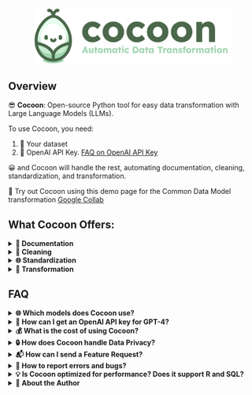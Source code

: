 <div align="center">
  <img src="./images/cocoon_logo.png" alt="Cocoon Logo" width="400"/>
</div>

## Overview
😎 **Cocoon**: Open-source Python tool for easy data transformation with Large Language Models (LLMs). 

To use Cocoon, you need:

1. 📁 Your dataset
2. 🔑 OpenAI API Key. [FAQ on OpenAI API Key](#openai-api-key)

😀 and Cocoon will handle the rest, automating documentation, cleaning, standardization, and transformation.
   
🚀 Try out Cocoon using this demo page for the Common Data Model transformation [Google Collab](https://github.com/Cocoon-Data-Transformation/cocoon/blob/main/demo/demo_ohdsi.ipynb)


## What Cocoon Offers:

<details>
<summary><strong>📄 Documentation</strong></summary>
<br>
😎 Semi-automatically documents data, identifies tables, and flags data errors. 

🤓 View the [Example Table Documentation](http://htmlpreview.github.io/?https://raw.githubusercontent.com/Cocoon-Data-Transformation/cocoon/main/files/patients.html?token=GHSAT0AAAAAACGPOG73B5C3TKBDNR633SHAZLNIQNQ) yourself!
   
   ![Documentation Screenshot](https://github.com/Cocoon-Data-Transformation/cocoon/blob/main/images/docu_screenshot.png)

</details>

<details>
  
<summary><strong>🧹 Cleaning</strong></summary>
<br>
😎 Corrects data errors detected during documentation 
   
   <kbd>![Cleaning Screenshot](https://github.com/Cocoon-Data-Transformation/cocoon/blob/main/images/cleaning_screenshot.png)</kbd>

🚧 Cleaning is under development. Currently only support remove abnormal values. More options will come soon.

</details>

<details>
  
<summary><strong>🌐 Standardization</strong></summary>
<br>
😎 Maps text to standardized vocabularies. 

🤓 View the [Example Standardization Report](http://htmlpreview.github.io/?https://raw.githubusercontent.com/Cocoon-Data-Transformation/cocoon/main/files/patients.html?token=GHSAT0AAAAAACGPOG73B5C3TKBDNR633SHAZLNIQNQ) yourself!

   ![Standardization Screenshot](https://github.com/Cocoon-Data-Transformation/cocoon/blob/main/images/stand_screenshot.png)

🚧 Standardization is under development. Currently support Athena Procedure vocabularies



</details>

<details>
<summary><strong>🔁 Transformation</strong></summary>
<br>
😎 Automatically transform your table into target data schemas.
   
<kbd> ![Transformation Screenshot](https://github.com/Cocoon-Data-Transformation/cocoon/blob/main/images/tran_screenshot.png)</kbd>

</details>


## FAQ 

<details>
<summary><strong>🌐 Which models does Cocoon use?</strong></summary><br>

⚙️ We always choose the top-performing models available. As of December 4, 2023:
- 🚀 we use GPT-4-turbo for chat completion
- 🚀 we use ada-002 for embedding

</details>
<a id="openai-api-key"></a> <!-- Hidden anchor -->
<details>
<summary><strong>🔑 How can I get an OpenAI API key for GPT-4?</strong></summary>
  
  <br>

**Using OpenAI:**
1. 📧 Create an account with your email at [OpenAI Login](https://platform.openai.com/login?launch).
2. 🔑 Generate an API key (phone binding required) at [API Keys](https://platform.openai.com/api-keys).
3. 💳 For GPT-4 access, add billing and purchase a minimum of $5 credit (OpenAI gives $5 free credit) at [Billing Overview](https://platform.openai.com/account/billing/overview).

**Using Azure:**
👉 Apply for Azure OpenAI Service at [Azure Blog](https://azure.microsoft.com/en-us/blog/introducing-gpt4-in-azure-openai-service/). The application process takes weeks.

🔗 Verify your API key setup at [Test OpenAI Notebook](https://github.com/Cocoon-Data-Transformation/cocoon/blob/main/demo/test_openai.ipynb).

</details>

<details>
<summary><strong>💰 What is the cost of using Cocoon?</strong></summary><br>

💰 Depends on the data. Usually, the whole process costs 10 - 50 cents.

</details>

<details>
<summary><strong>🔒 How does Cocoon handle Data Privacy?</strong></summary><br>

Cocoon is a Python project that processes your data locally.

🌐 Cocoon only shares a sample of data externally for OpenAI API calls.

🚫 Keep in mind, the OpenAI API is not HIPAA compliant. We recommend using anonymized or privatized data for trials.

🛡️ For HIPAA compliance, consider these options:
1) 🏥 **Azure OpenAI Service**: Apply at [HIPAA Compliance on Azure](https://learn.microsoft.com/en-us/answers/questions/1245418/hipaa-compliance). This process may take a few weeks.
2) 🏢 **OPENAI Enterprise**: Specifically for enterprise use, apply at [OPENAI Enterprise](https://openai.com/enterprise). The application process might take longer.

</details>

<details>
<summary><strong>📬 How can I send a Feature Request?</strong></summary><br>

1. 💌 Feel free to email me directly if you're willing to share your use case and data samples. I'll give priority to these requests.
2. 📝 Post your feature request at [Cocoon GitHub Issues](https://github.com/Cocoon-Data-Transformation/cocoon/issues/1).

</details>

<details>
<summary><strong>🐛 How to report errors and bugs?</strong></summary><br>

🐛 Please open an issue on our GitHub. 

❤️ If possible, include a few sample data rows to help me identify and fix the error more efficiently.

</details>

<details>
<summary><strong>💡 Is Cocoon optimized for performance? Does it support R and SQL?</strong></summary><br>

😅 Currently, Cocoon is not performance-optimized and supports only Python. 

😊 If there is a demand, let me know through a feature request.

</details>

<details>
<summary><strong>👤 About the Author</strong></summary><br>

😊 I am Zachary Huang, a PhD from Columbia University. 

💾 I specialize in databases. 
   
🤓 I'm passionate about LLM and developing Cocoon as a side project. 
   
🚀 Learn more about my past work on [my webpage](http://www.columbia.edu/~zh2408/).

</details>



